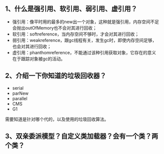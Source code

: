 ## 1、什么是强引用、软引用、弱引用、虚引用？

* 强引用：像平时用的最多的new出一个对象，这种就是强引用，内存空间不足会抛出outOfMemory也不会对其进行回收；
* 软引用：softreference，当内存空间不够时，才会对其进行回收；
* 弱引用：weakreference，跟gc线程有关，发生gc时，即使内存空间足够，也会对其进行回收；
* 虚引用：phanthomreference，不能通过该种引用获取对象，它存在的意义在于跟踪对象被gc的活动。

## 2、介绍一下你知道的垃圾回收器？

* serial
* parNew
* parallel
* CMS
* G1

需要知道是针对哪个代的，以及使用的垃圾回收算法。

## 3、双亲委派模型？自定义类加载器？会有一个类？两个类？